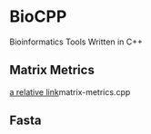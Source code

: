 # BioCPP
Bioinformatics Tools Written in C++
## Matrix Metrics
[a relative link](matrix-metrics.cpp)matrix-metrics.cpp

## Fasta
